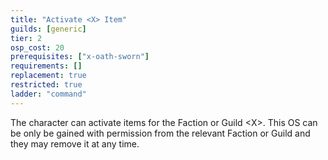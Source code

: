 ```yaml
---
title: "Activate <X> Item"
guilds: [generic]
tier: 2
osp_cost: 20
prerequisites: ["x-oath-sworn"]
requirements: []
replacement: true
restricted: true
ladder: "command"
---
```

The character can activate items for the Faction or Guild \<X>. This OS can be only be gained with permission from the relevant Faction or Guild and they may remove it at any time.